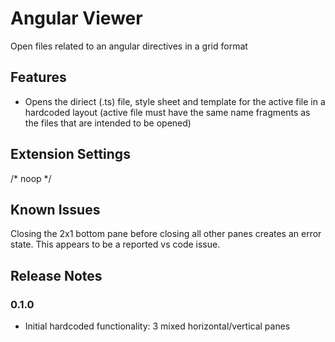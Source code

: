 # Angular Viewer

Open files related to an angular directives in a grid format

## Features

 - Opens the diriect (.ts) file, style sheet and template for the active file in a hardcoded layout (active file must have the same name fragments as the files that are intended to be opened)

## Extension Settings

/* noop */

## Known Issues

Closing the 2x1 bottom pane before closing all other panes creates an error state. This appears to be a reported vs code issue. 

## Release Notes

 ### 0.1.0
  - Initial hardcoded functionality: 3 mixed horizontal/vertical panes

